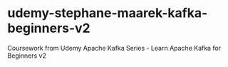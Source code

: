 # udemy-stephane-maarek-kafka-beginners-v2
Coursework from Udemy Apache Kafka Series - Learn Apache Kafka for Beginners v2
